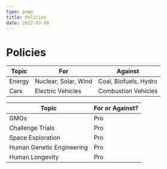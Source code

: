 ```yaml
---
type: page
title: Policies
date: 2022-03-08
---
```


# Policies

| Topic       | For             | Against         |
| ----------- | -----------     | -----------     |
| Energy | Nuclear, Solar, Wind | Coal, Biofuels, Hydro |
| Cars   | Electric Vehicles    | Combustion Vehicles   |

| Topic       | For or Against? |
| ----------- | -----------     |
| GMOs | Pro |
| Challenge Trials | Pro |
| Space Exploration | Pro |
| Human Genetic Engineering | Pro |
| Human Longevity | Pro |
